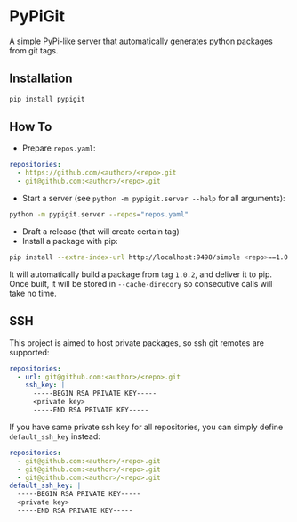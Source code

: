 PyPiGit
=======

A simple PyPi-like server that automatically generates python packages from git tags.

Installation
------------
```bash
pip install pypigit
```

How To
------

* Prepare `repos.yaml`:
```yaml
repositories:
  - https://github.com/<author>/<repo>.git
  - git@github.com:<author>/<repo>.git
```

* Start a server (see `python -m pypigit.server --help` for all arguments):
```bash
python -m pypigit.server --repos="repos.yaml"
```

* Draft a release (that will create certain tag)
* Install a package with pip:
```bash
pip install --extra-index-url http://localhost:9498/simple <repo>==1.0.2
```

It will automatically build a package from tag `1.0.2`, and deliver it to pip. Once
built, it will be stored in `--cache-direcory` so consecutive calls will take no time.

SSH
---

This project is aimed to host private packages, so ssh git remotes are supported:
```yaml
repositories:
  - url: git@github.com:<author>/<repo>.git
    ssh_key: |
      -----BEGIN RSA PRIVATE KEY-----
      <private key>
      -----END RSA PRIVATE KEY-----
```
If you have same private ssh key for all repositories, you can simply define `default_ssh_key` instead:
```yaml
repositories:
  - git@github.com:<author>/<repo>.git
  - git@github.com:<author>/<repo>.git
  - git@github.com:<author>/<repo>.git
default_ssh_key: |
  -----BEGIN RSA PRIVATE KEY-----
  <private key>
  -----END RSA PRIVATE KEY-----
    
```